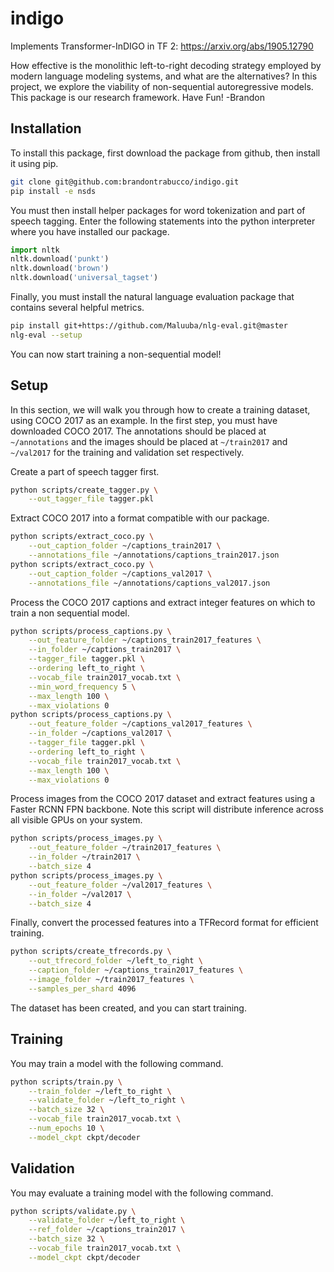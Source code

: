 # indigo
Implements Transformer-InDIGO in TF 2: https://arxiv.org/abs/1905.12790

How effective is the monolithic left-to-right decoding strategy employed by modern language modeling systems, and what are the alternatives? In this project, we explore the viability of non-sequential autoregressive models. This package is our research framework. Have Fun! -Brandon

## Installation

To install this package, first download the package from github, then install it using pip.

```bash
git clone git@github.com:brandontrabucco/indigo.git
pip install -e nsds
```

You must then install helper packages for word tokenization and part of speech tagging. Enter the following statements into the python interpreter where you have installed our package.

```python
import nltk
nltk.download('punkt')
nltk.download('brown')
nltk.download('universal_tagset')
```

Finally, you must install the natural language evaluation package that contains several helpful metrics.

```bash
pip install git+https://github.com/Maluuba/nlg-eval.git@master
nlg-eval --setup
```

You can now start training a non-sequential model!

## Setup

In this section, we will walk you through how to create a training dataset, using COCO 2017 as an example. In the first step, you must have downloaded COCO 2017. The annotations should be placed at `~/annotations` and the images should be placed at `~/train2017` and `~/val2017` for the training and validation set respectively.

Create a part of speech tagger first.

```bash
python scripts/create_tagger.py \
    --out_tagger_file tagger.pkl
```

Extract COCO 2017 into a format compatible with our package.

```bash
python scripts/extract_coco.py \
    --out_caption_folder ~/captions_train2017 \
    --annotations_file ~/annotations/captions_train2017.json
python scripts/extract_coco.py \
    --out_caption_folder ~/captions_val2017 \
    --annotations_file ~/annotations/captions_val2017.json
```

Process the COCO 2017 captions and extract integer features on which to train a non sequential model.

```bash
python scripts/process_captions.py \
    --out_feature_folder ~/captions_train2017_features \
    --in_folder ~/captions_train2017 \
    --tagger_file tagger.pkl \
    --ordering left_to_right \
    --vocab_file train2017_vocab.txt \
    --min_word_frequency 5 \
    --max_length 100 \
    --max_violations 0
python scripts/process_captions.py \
    --out_feature_folder ~/captions_val2017_features \
    --in_folder ~/captions_val2017 \
    --tagger_file tagger.pkl \
    --ordering left_to_right \
    --vocab_file train2017_vocab.txt \
    --max_length 100 \
    --max_violations 0
```

Process images from the COCO 2017 dataset and extract features using a Faster RCNN FPN backbone. Note this script will distribute inference across all visible GPUs on your system.

```bash
python scripts/process_images.py \
    --out_feature_folder ~/train2017_features \
    --in_folder ~/train2017 \
    --batch_size 4
python scripts/process_images.py \
    --out_feature_folder ~/val2017_features \
    --in_folder ~/val2017 \
    --batch_size 4
```

Finally, convert the processed features into a TFRecord format for efficient training.

```bash
python scripts/create_tfrecords.py \
    --out_tfrecord_folder ~/left_to_right \
    --caption_folder ~/captions_train2017_features \
    --image_folder ~/train2017_features \
    --samples_per_shard 4096
```

The dataset has been created, and you can start training.

## Training

You may train a model with the following command.

```bash
python scripts/train.py \
    --train_folder ~/left_to_right \
    --validate_folder ~/left_to_right \
    --batch_size 32 \
    --vocab_file train2017_vocab.txt \
    --num_epochs 10 \
    --model_ckpt ckpt/decoder
```

## Validation

You may evaluate a training model with the following command.

```bash
python scripts/validate.py \
    --validate_folder ~/left_to_right \
    --ref_folder ~/captions_train2017 \
    --batch_size 32 \
    --vocab_file train2017_vocab.txt \
    --model_ckpt ckpt/decoder
```
